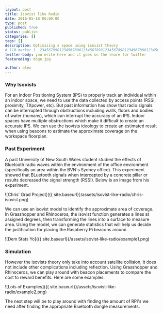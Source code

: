 ```yaml
---
layout: post
title: Isovist like Radio
date: 2016-05-18 00:00:00
type: post
published: true
status: publish
categories: []
tags: []
description: Optimising a space using isovist theory
# 110 marker 1  234567890123456789012345678901234567890123456789012345678901234567890123456789012345678901234567890123456789
twitter-body: you write here and it goes on the share for twitter
featuredimg: doge.jpg

author: alex
---
```


### Why Isovists

For an Indoor Positioning System (IPS) to properly track an individual within an indoor space, we need to use the data collected by access points (RSSI, proximity, TXpower, etc). But past information has show that radio signals can be interrupted through obstructions including walls, floors and bodies of water (humans), which can interrupt the accuracy of an IPS. Indoor spaces have multiple obstructions which make it difficult to create an accurate IPS. We can use the isovists ideology to create an estimated result when using beacons to estimate the approximate coverage on the workspace floorplan.

### Past Experiment

A past University of New South Wales student studied the effects of Bluetooth radio waves within the environment of the office environment (specifically an area within the BVN's Sydney office). This experiment showed that BLuetooth signals when intercepted by a concrete pillar or results decreased the signal strength (RSSI). Below is an image from his experiment.

![Chris' Grad Project]({{ site.baseurl}}/assets/isovist-like-radio/chris-isovist.png)

We can use an isovist model to identify the approximate area of coverage. In Grasshopper and Rhinoceros, the isovist function generates a lines at assigned degrees, then transforming the lines into a surface to measure area. Using the model, we can generate statistics that will help us decide the justification for placing the Raspberry Pi beacons around.

![Dem Stats Yo]({{ site.baseurl}}/assets/isovist-like-radio/example1.png)

### Simulation

However the isovists theory only take into account satellite collision, it does not include other complications including reflection. Using Grasshopper and Rhinoceros, we can play around with beacon placements to compare the cost to reward benefits. Here are some examples.

![Lots of Examples]({{ site.baseurl}}/assets/isovist-like-radio/example2.png)


The next step will be to play around with finding the amount of RPi's we need after finding the appropriate Bluetooth dongle measurements.
